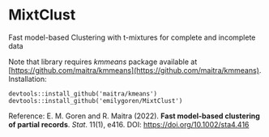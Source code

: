 # MixtClust
Fast model-based Clustering with t-mixtures for complete and incomplete data

Note that library requires *kmmeans* package available at [https://github.com/maitra/kmmeans](https://github.com/maitra/kmmeans).
Installation: 

    devtools::install_github('maitra/kmeans')
    devtools::install_github('emilygoren/MixtClust')

Reference: E. M. Goren and R. Maitra (2022). **Fast model-based clustering of partial records**. *Stat*. 11(1), e416. DOI: https://doi.org/10.1002/sta4.416 
